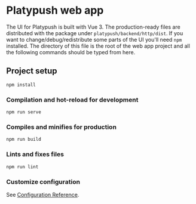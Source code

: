 # Platypush web app

The UI for Platypush is built with Vue 3. The production-ready files are distributed with the package under `platypush/backend/http/dist`. If you want to change/debug/redistribute some parts of the UI you'll need `npm` installed. The directory of this file is the root of the web app project and all the following commands should be typed from here.

## Project setup

```
npm install
```

### Compilation and hot-reload for development

```
npm run serve
```

### Compiles and minifies for production

```
npm run build
```

### Lints and fixes files

```
npm run lint
```

### Customize configuration
See [Configuration Reference](https://cli.vuejs.org/config/).
